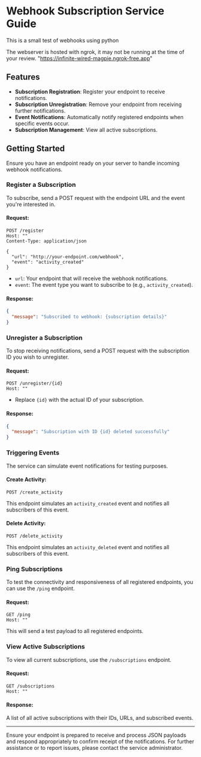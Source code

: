 # Webhook Subscription Service Guide

This is a small test  of webhooks using python

The webserver is hosted with ngrok, it may not be running at the time of your review.
"https://infinite-wired-magpie.ngrok-free.app"

## Features

- **Subscription Registration**: Register your endpoint to receive notifications.
- **Subscription Unregistration**: Remove your endpoint from receiving further notifications.
- **Event Notifications**: Automatically notify registered endpoints when specific events occur.
- **Subscription Management**: View all active subscriptions.

## Getting Started

Ensure you have an endpoint ready on your server to handle incoming webhook notifications.

### Register a Subscription

To subscribe, send a POST request with the endpoint URL and the event you're interested in.

#### Request:

```http
POST /register
Host: ""
Content-Type: application/json

{
  "url": "http://your-endpoint.com/webhook",
  "event": "activity_created"
}
```

- `url`: Your endpoint that will receive the webhook notifications.
- `event`: The event type you want to subscribe to (e.g., `activity_created`).

#### Response:

```json
{
  "message": "Subscribed to webhook: {subscription details}"
}
```

### Unregister a Subscription

To stop receiving notifications, send a POST request with the subscription ID you wish to unregister.

#### Request:

```http
POST /unregister/{id}
Host: ""
```

- Replace `{id}` with the actual ID of your subscription.

#### Response:

```json
{
  "message": "Subscription with ID {id} deleted successfully"
}
```

### Triggering Events

The service can simulate event notifications for testing purposes.

#### Create Activity:

```http
POST /create_activity

```

This endpoint simulates an `activity_created` event and notifies all subscribers of this event.

#### Delete Activity:

```http
POST /delete_activity 
```

This endpoint simulates an `activity_deleted` event and notifies all subscribers of this event.

### Ping Subscriptions

To test the connectivity and responsiveness of all registered endpoints, you can use the `/ping` endpoint.

#### Request:

```http
GET /ping 
Host: ""
```

This will send a test payload to all registered endpoints.

### View Active Subscriptions

To view all current subscriptions, use the `/subscriptions` endpoint.

#### Request:

```http
GET /subscriptions
Host: ""
```

#### Response:

A list of all active subscriptions with their IDs, URLs, and subscribed events.

---

Ensure your endpoint is prepared to receive and process JSON payloads and respond appropriately to confirm receipt of the notifications. For further assistance or to report issues, please contact the service administrator.
